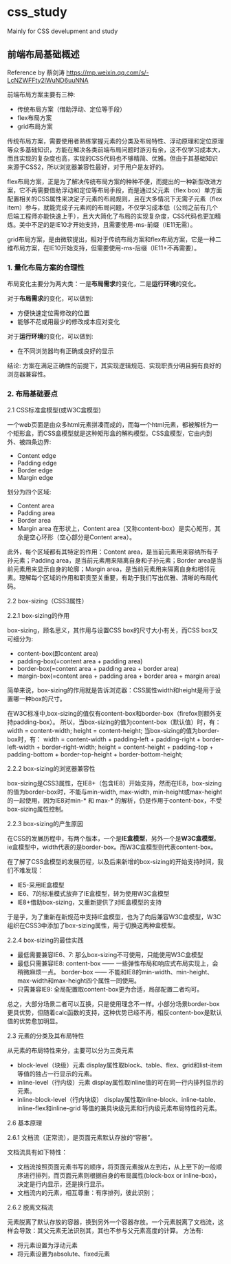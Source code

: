 # css_study
Mainly for CSS develupment and study

## 前端布局基础概述

Reference by 蔡剑涛
https://mp.weixin.qq.com/s/-LcNZWFFty2lWuND6uuNNA

前端布局方案主要有三种:
* 传统布局方案（借助浮动、定位等手段）
* flex布局方案
* grid布局方案

传统布局方案，需要使用者熟练掌握元素的分类及布局特性、浮动原理和定位原理等众多基础知识，方能在解决各类前端布局问题时游刃有余，这不仅学习成本大，而且实现的复杂度也高，实现的CSS代码也不够精简、优雅。但由于其基础知识来源于CSS2，所以浏览器兼容性最好，对于用户是友好的。

flex布局方案，正是为了解决传统布局方案的种种不便，而提出的一种新型改进方案，它不再需要借助浮动和定位等布局手段，而是通过父元素（flex box）单方面配置相关的CSS属性来决定子元素的布局规则，且在大多情况下无需子元素（flex item）参与，就能完成子元素间的布局问题，不仅学习成本低（公司之前有几个后端工程师亦能快速上手），且大大简化了布局的实现复杂度，CSS代码也更加精炼。美中不足的是IE10才开始支持，且需要使用-ms-前缀（IE11无需）。

grid布局方案，是由微软提出，相对于传统布局方案和flex布局方案，它是一种二维布局方案，在IE10开始支持，但需要使用-ms-后缀（IE11+不再需要）。

### 1. 量化布局方案的合理性

布局变化主要分为两大类：一是**布局需求**的变化，二是**运行环境**的变化。

对于**布局需求**的变化，可以做到:
* 方便快速定位需修改的位置
* 能够不花或用最少的修改成本应对变化

对于**运行环境**的变化，可以做到:
* 在不同浏览器均有正确或良好的显示

结论: 方案在满足正确性的前提下，其实现逻辑规范、实现职责分明且拥有良好的浏览器兼容性。

### 2. 布局基础要点

2.1 CSS标准盒模型(或W3C盒模型)

一个web页面是由众多html元素拼凑而成的，而每一个html元素，都被解析为一个矩形盒，而CSS盒模型就是这种矩形盒的解构模型。CSS盒模型，它由内到外、被四条边界:
* Content edge
* Padding edge
* Border edge
* Margin edge

划分为四个区域:
* Content area
* Padding area
* Border area
* Margin area
在形状上，Content area（又称content-box）是实心矩形，其余是空心环形（空心部分是Content area）。

此外，每个区域都有其特定的作用：Content area，是当前元素用来容纳所有子孙元素；Padding area，是当前元素用来隔离自身和子孙元素；Border area是当前元素用来显示自身的轮廓；Margin area，是当前元素用来隔离自身和相邻元素。理解每个区域的作用和职责至关重要，有助于我们写出优雅、清晰的布局代码。

2.2 box-sizing（CSS3属性）

2.2.1 box-sizing的作用

box-sizing，顾名思义，其作用与设置CSS box的尺寸大小有关，而CSS box又可细分为:
* content-box(即content area)
* padding-box(=content area + padding area)
* border-box(=content area + padding area + border area)
* margin-box(=content area + padding area + border area + margin area)

简单来说，box-sizing的作用就是告诉浏览器：CSS属性width和height是用于设置哪一种box的尺寸。

在W3C标准中,box-sizing的值仅有content-box和border-box（firefox则额外支持padding-box）。
所以，当box-sizing的值为content-box（默认值）时，有：
width = content-width;
height = content-height;
当box-sizing的值为border-box时，有：
width = content-width + padding-left + padding-right + border-left-width + border-right-width;
height = content-height + padding-top + padding-bottom + border-top-height + border-bottom-height;

2.2.2 box-sizing的浏览器兼容性

box-sizing是CSS3属性，在IE8+（包含IE8）开始支持，然而在IE8，box-sizing的值为border-box时，不能与min-width, max-width, min-height或max-height的一起使用，因为IE8对min-* 和 max-* 的解析，仍是作用于content-box，不受box-sizing属性控制。

2.2.3 box-sizing的产生原因

在CSS的发展历程中，有两个版本，一个是**IE盒模型**，另外一个是**W3C盒模型**。
ie盒模型中，width代表的是border-box。而W3C盒模型则代表content-box。

在了解了CSS盒模型的发展历程，以及后来新增的box-sizing的开始支持时间，我们不难发现：
* IE5-采用IE盒模型
* IE6、7的标准模式放弃了IE盒模型，转为使用W3C盒模型
* IE8+借助box-sizing，又重新提供了对IE盒模型的支持

于是乎，为了重新在新规范中支持IE盒模型，也为了向后兼容W3C盒模型，W3C组织在CSS3中添加了box-sizing属性，用于切换这两种盒模型。

2.2.4 box-sizing的最佳实践

* 最低需要兼容IE6、7: 那么box-sizing不可使用，只能使用W3C盒模型
* 最低只需兼容IE8: content-box —— 一些弹性布局和响应式布局实现上，会稍微麻烦一点。 border-box —— 不能和IE8的min-width、min-height、max-width和max-height四个属性一同使用。
* 只需兼容IE9: 全局配置取content-box更为合适，局部配置二者均可。

总之，大部分场景二者可以互换，只是使用理念不一样。小部分场景border-box更具优势，但随着calc函数的支持，这种优势已经不再，相反content-box是默认值的优势愈加明显。

2.3 元素的分类及其布局特性

从元素的布局特性来分，主要可以分为三类元素
* block-level（块级）元素
  display属性取block、table、flex、grid和list-item等值的独占一行显示的元素。
* inline-level（行内级）元素
  display属性取inline值的可在同一行内排列显示的元素。
* inline-block-level（行内块级）
  display属性取inline-block、inline-table、inline-flex和inline-grid 等值的兼具块级元素和行内级元素布局特性的元素。
  
 2.6 基本原理
 
 2.6.1 文档流（正常流），是页面元素默认存放的“容器”。
 
 文档流具有如下特性：
 * 文档流按照页面元素书写的顺序，将页面元素按从左到右，从上至下的一般顺序进行排列，而页面元素则根据自身的布局属性(block-box or inline-box)，决定是行内显示，还是换行显示。
 * 文档流内的元素，相互尊重：有序排列，彼此识别；
 
 2.6.2 脱离文档流
 
 元素脱离了默认存放的容器，换到另外一个容器存放。一个元素脱离了文档流，这样会导致：其父元素无法识别其，其也不参与父元素高度的计算。
 方法有:
 * 将元素设置为浮动元素
 * 将元素设置为absolute、fixed元素
 
 
 
